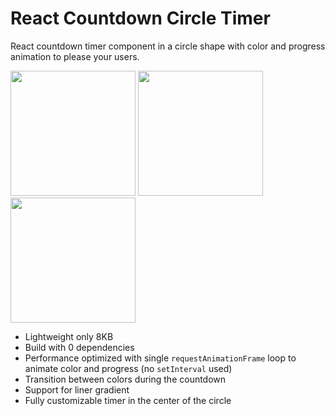 # React Countdown Circle Timer
React countdown timer component in a circle shape with color and progress animation to please your users. 

<img src="https://user-images.githubusercontent.com/10707142/65934323-23591e80-e415-11e9-842c-0ccc1bc3071a.gif" width="200"> <img src="https://user-images.githubusercontent.com/10707142/65935516-a0869280-e419-11e9-9bb0-40c4d1ef2bbe.gif" width="200"> <img src="https://user-images.githubusercontent.com/10707142/65963815-cfbdf380-e45b-11e9-809d-970174e88914.gif" width="200">

* Lightweight only 8KB
* Build with 0 dependencies
* Performance optimized with single `requestAnimationFrame` loop to animate color and progress (no `setInterval` used)
* Transition between colors during the countdown
* Support for liner gradient
* Fully customizable timer in the center of the circle

